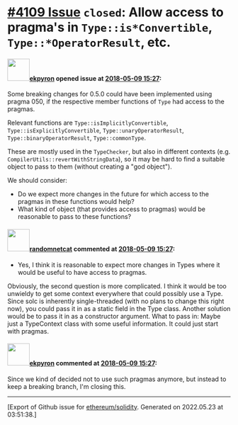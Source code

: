 # [\#4109 Issue](https://github.com/ethereum/solidity/issues/4109) `closed`: Allow access to pragma's in ``Type::is*Convertible``, ``Type::*OperatorResult``, etc.

#### <img src="https://avatars.githubusercontent.com/u/1347491?v=4" width="50">[ekpyron](https://github.com/ekpyron) opened issue at [2018-05-09 15:27](https://github.com/ethereum/solidity/issues/4109):

Some breaking changes for 0.5.0 could have been implemented using pragma 050, if the respective member functions of ``Type`` had access to the pragmas.

Relevant functions are ``Type::isImplicitlyConvertible``, ``Type::isExplicitlyConvertible``,  ``Type::unaryOperatorResult``, ``Type::binaryOperatorResult``, ``Type::commonType``.

These are mostly used in the ``TypeChecker``, but also in different contexts (e.g. ``CompilerUtils::revertWithStringData``), so it may be hard to find a suitable object to pass to them (without creating a "god object").

We should consider:
  * Do we expect more changes in the future for which access to the pragmas in these functions would help?
  * What kind of object (that provides access to pragmas) would be reasonable to pass to these functions?

#### <img src="https://avatars.githubusercontent.com/u/1988485?v=4" width="50">[randomnetcat](https://github.com/randomnetcat) commented at [2018-05-09 15:27](https://github.com/ethereum/solidity/issues/4109#issuecomment-399990646):

- Yes, I think it is reasonable to expect more changes in Types where it would be useful to have access to pragmas.

Obviously, the second question is more complicated. I think it would be too unwieldy to get some context everywhere that could possibly use a Type. Since solc is inherently single-threaded (with no plans to change this right now), you could pass it in as a static field in the Type class. Another solution would be to pass it in as a constructor argument.
What to pass in: Maybe just a TypeContext class with some useful information. It could just start with pragmas.

#### <img src="https://avatars.githubusercontent.com/u/1347491?v=4" width="50">[ekpyron](https://github.com/ekpyron) commented at [2018-05-09 15:27](https://github.com/ethereum/solidity/issues/4109#issuecomment-625440026):

Since we kind of decided not to use such pragmas anymore, but instead to keep a breaking branch, I'm closing this.


-------------------------------------------------------------------------------



[Export of Github issue for [ethereum/solidity](https://github.com/ethereum/solidity). Generated on 2022.05.23 at 03:51:38.]
